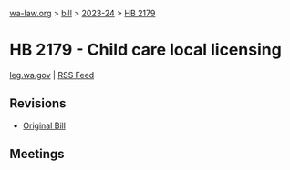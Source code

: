 [wa-law.org](/) > [bill](/bill/) > [2023-24](/bill/2023-24/) > [HB 2179](/bill/2023-24/hb/2179/)

# HB 2179 - Child care local licensing
[leg.wa.gov](https://app.leg.wa.gov/billsummary?BillNumber=2179&Year=2023&Initiative=false) | [RSS Feed](./rss.xml)

## Revisions
* [Original Bill](1/)

## Meetings
